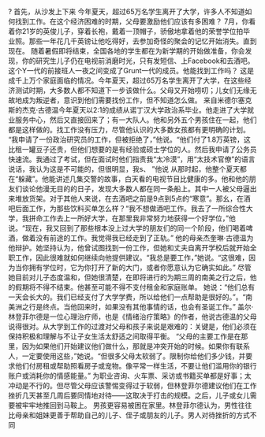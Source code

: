 ? 首先，从沙发上下来
今年夏天，超过65万名学生离开了大学，许多人不知道如何找到工作。在这个经济困难的时期，父母要激励他们应该有多困难？
7月，你看着你21岁的英俊儿子，穿着长袍，戴着一顶帽子，骄傲地拿着他的荣誉学位拍毕业照。那些一年花几千英镑让他吃得好，去参加奇怪的聚会的记忆开始消失。直到现在。
随着暑假即将结束，全国各地的学生都在为新学期的开始做准备，你会发现，你的研究生儿子仍在电视前消磨时光，只有发短信、上Facebook和去酒吧。这个Y一代的前接班人一夜之间变成了Grunt一代的成员。他能找到工作吗？
这是成千上万个家庭面临的情况。今年夏天，超过65万名学生离开了大学，在这些经济测试时期，大多数人都不知道下一步该做什么。父母又开始唠叨；儿女们无缘无故地成为叛逆者，意识到他们需要找份工作，但不知道怎么做。
来自米德尔塞克斯的杰克·古德温今年夏天以2:1的成绩从诺丁汉大学政治系毕业。他走进了大学就业服务中心，然后又直接回来了；有一大队人。他和另外五个男孩住在一起，他们都是这样做的。找工作没有压力，尽管他认识的大多数女孩都有更明确的计划。
“我申请了一份政治研究员的工作，但被拒绝了，”他说。“他们付了1.8万英镑，这比租一罐豆子还贵，但他们想要的是有经验或硕士学位的人。然后我申请了公务员快速流。我通过了考试，但在面试时他们指责我“太冷漠”，用“太技术官僚”的语言说话，我认为这是不可能的，但很明显，我s、 ”他说
从那时起，他整个夏天都在“躲藏”。他能讲述几集交警的故事，白天看的电视节目比健康的多。他和他的朋友们谈论他漫无目的的日子，发现大多数人都在同一条船上。其中一人被父母逼出来堆放货架。对于其他人来说，在去酒吧之前是9点到5点的“寒意”。那幺，在酒吧后面工作，为那些饮料买单怎么样？“我不想做酒吧工作。我去了一所综合性大学，我拼命工作去上一所好大学，在那里我非常努力地获得一个好学位，”他说。“现在，我又回到了那些根本没上过大学的朋友们的同一个阶段，他们喝着啤酒，做着没有前途的工作。我觉得我已经走到了正轨。”
他的母亲杰奎琳·古德温为他辩护。她坚持认为，他曾试图找到一份工作，但她和丈夫自离开学校后就开始全职工作，因此很难就如何继续向他提供建议。“我总是要工作，”她说。“这很难，因为当你拥有学位时，它为你打开了新的大门，或者你愿意认为它确实如此。”
尽管她目前对儿子态度温和，但她很清楚，在即将进行的为期三周的南美之行之后，他的假期将不得不结束。他甚至可能不得不支付租金和家庭账单。
她说：“他们总有一天会长大的。我们已经支付了大学学费，所以给他们一点帮助是很好的。”。“南美洲之行是终点。当他回来时，如果没有其他事情的话，也会有圣诞工作。”
盖尔·林登菲尔德是一位心理治疗师，也是《情绪治疗策略》的作者，他说古德温的父母说得很对。从大学到工作的过渡对父母和孩子来说是艰难的：关键是，他们必须在保持积极和理解与不让子女生活太舒适之间取得平衡。
“父母的主要工作是在那里，因为如果他们开始建议他们做什么，那就是冲突开始的时候。如果你有联系人，一定要使用这些，”她说。“但很多父母太软弱了。限制你给他们多少钱，并要求他们付房租或帮助照看房子或宠物。像平常一样生活，不要让他们滥用你的银行账户或消耗你的情感能量。”
为职业咨询、火车票、采访或书籍买单都是好事；太冲动是不行的。但尽管父母应该警惕变得过于软弱，但林登菲尔德建议他们在工作挫折几天甚至几周后要同情地对待——这取决于打击的规模。之后，儿子或女儿需要被牢牢地推回到马鞍上。
男孩更容易被困在家里。林登菲尔德认为，男性往往比母亲和姐妹更善于帮助自己的儿子、侄子或朋友的儿子。男人对待挫折的方式不同